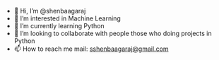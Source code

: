 - 👋 Hi, I’m @shenbaagaraj
- 👀 I’m interested in Machine Learning
- 🌱 I’m currently learning Python
- 💞️ I’m looking to collaborate with people those who doing projects in Python
- 📫 How to reach me mail: sshenbaagaraj@gmail.com

<!---
shenbaagaraj/shenbaagaraj is a ✨ special ✨ repository because its `README.md` (this file) appears on your GitHub profile.
You can click the Preview link to take a look at your changes.
--->
